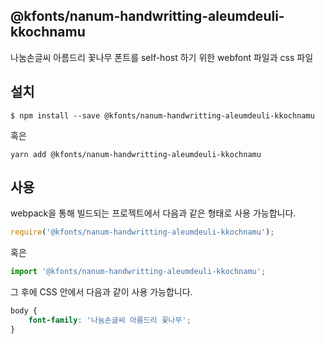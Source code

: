 
@kfonts/nanum-handwritting-aleumdeuli-kkochnamu
---------------------

나눔손글씨 아름드리 꽃나무 폰트를 self-host 하기 위한 webfont 파일과 css 파일

설치
----

```
$ npm install --save @kfonts/nanum-handwritting-aleumdeuli-kkochnamu
```

혹은

```
yarn add @kfonts/nanum-handwritting-aleumdeuli-kkochnamu
```

사용
----

webpack을 통해 빌드되는 프로젝트에서 다음과 같은 형태로 사용 가능합니다.

```js
require('@kfonts/nanum-handwritting-aleumdeuli-kkochnamu');
```

혹은

```js
import '@kfonts/nanum-handwritting-aleumdeuli-kkochnamu';
```

그 후에 CSS 안에서 다음과 같이 사용 가능합니다.

```css
body {
    font-family: '나눔손글씨 아름드리 꽃나무';
}
```
